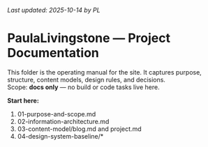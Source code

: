 _Last updated: 2025-10-14 by PL_

# PaulaLivingstone — Project Documentation

This folder is the operating manual for the site. It captures purpose, structure, content models, design rules, and decisions.  
Scope: **docs only** — no build or code tasks live here.

**Start here:**

1. 01-purpose-and-scope.md
2. 02-information-architecture.md
3. 03-content-model/blog.md and project.md
4. 04-design-system-baseline/*
